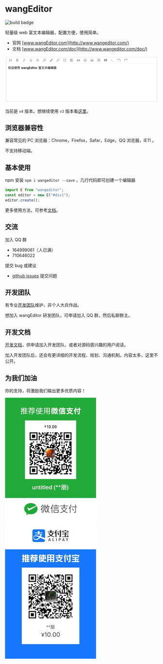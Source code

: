 # wangEditor

![build badge](https://github.com/wangeditor-team/we-next/workflows/build/badge.svg)

轻量级 web 富文本编辑器，配置方便，使用简单。

- 官网 [www.wangEditor.com](http://www.wangeditor.com/)
- 文档 [www.wangEditor.com/doc](http://www.wangeditor.com/doc/)

![](./docs/imgs/demo.png)

当前是 `v4` 版本。想继续使用 `v3` 版本看[这里](http://www.wangeditor.com/doc/pages/01-%E5%BC%80%E5%A7%8B%E4%BD%BF%E7%94%A8/08-%E4%BD%BF%E7%94%A8V3%E7%89%88%E6%9C%AC.html)。

## 浏览器兼容性

兼容常见的 PC 浏览器：Chrome，Firefox，Safar，Edge，QQ 浏览器，IE11 。

不支持移动端。

## 基本使用

npm 安装 `npm i wangeditor --save` ，几行代码即可创建一个编辑器

```js
import E from "wangeditor";
const editor = new E("#div1");
editor.create();
```

更多使用方法，可参考[文档](http://www.wangeditor.com/doc/)。

## 交流

加入 QQ 群
- 164999061（人已满）
- 710646022

提交 bug 或建议
- [github issues](https://github.com/wangeditor-team/wangeditor/issues) 提交问题

## 开发团队

有专业[开发团队](http://www.wangeditor.com/doc/#%E5%BC%80%E5%8F%91%E4%BA%BA%E5%91%98)维护，非个人大兵作战。

想加入 wangEditor 研发团队，可申请加入 QQ 群，然后私聊群主。

## 开发文档

[开发文档](./docs/README.md)，供申请加入开发团队，或者对源码感兴趣的用户阅读。

加入开发团队后，还会有更详细的开发流程、规划、沟通机制。内容太多，这里不公开。

## 为我们加油

你的支持，将激励我们输出更多优质内容！

![](./docs/imgs/wechat-pay.jpeg)
![](./docs/imgs/ali-pay.jpeg)

